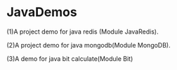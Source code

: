 # JavaDemos
(1)A project demo for java redis (Module JavaRedis).

(2)A project demo for java mongodb(Module MongoDB).

(3)A demo for java bit calculate(Module Bit)
